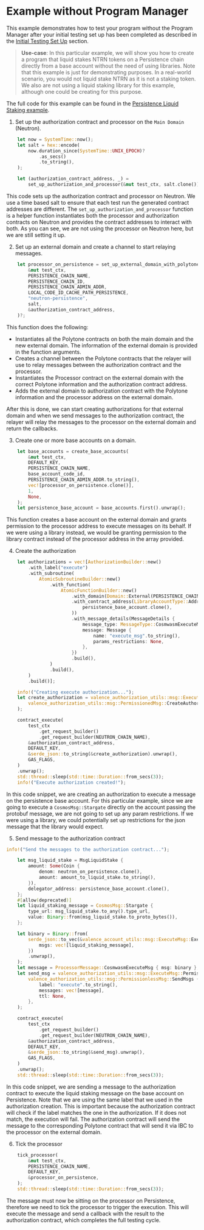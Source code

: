 # Example without Program Manager

This example demonstrates how to test your program without the Program Manager after your initial testing set up has been completed as described in the [Initial Testing Set Up](./setup.md) section.

> **Use-case**: In this particular example, we will show you how to create a program that liquid stakes NTRN tokens on a Persistence chain directly from a base account without the need of using libraries. Note that this example is just for demonstrating purposes. In a real-world scenario, you would not liquid stake NTRN as it is not a staking token. We also are not using a liquid staking library for this example, although one could be creating for this purpose.

The full code for this example can be found in the [Persistence Liquid Staking example](https://github.com/timewave-computer/valence-protocol/blob/main/local-interchaintest/examples/persistence_ls.rs).

1. Set up the authorization contract and processor on the `Main Domain` (Neutron).

```rust
    let now = SystemTime::now();
    let salt = hex::encode(
        now.duration_since(SystemTime::UNIX_EPOCH)?
            .as_secs()
            .to_string(),
    );

    let (authorization_contract_address, _) =
        set_up_authorization_and_processor(&mut test_ctx, salt.clone())?;
```

This code sets up the authorization contract and processor on Neutron. We use a time based salt to ensure that each test run the generated contract addresses are different. The `set_up_authorization_and_processor` function is a helper function instantiates both the processor and authorization contracts on Neutron and provides the contract addresses to interact with both. As you can see, we are not using the processor on Neutron here, but we are still setting it up.

2. Set up an external domain and create a channel to start relaying messages.

```rust
    let processor_on_persistence = set_up_external_domain_with_polytone(
        &mut test_ctx,
        PERSISTENCE_CHAIN_NAME,
        PERSISTENCE_CHAIN_ID,
        PERSISTENCE_CHAIN_ADMIN_ADDR,
        LOCAL_CODE_ID_CACHE_PATH_PERSISTENCE,
        "neutron-persistence",
        salt,
        &authorization_contract_address,
    )?;
```

This function does the following:
- Instantiates all the Polytone contracts on both the main domain and the new external domain. The information of the external domain is provided in the function arguments.
- Creates a channel between the Polytone contracts that the relayer will use to relay messages between the authorization contract and the processor.
- Instantiates the Processor contract on the external domain with the correct Polytone information and the authorization contract address.
- Adds the external domain to authorization contract with the Polytone information and the processor address on the external domain.

After this is done, we can start creating authorizations for that external domain and when we send messages to the authorization contract, the relayer will relay the messages to the processor on the external domain and return the callbacks.

3. Create one or more base accounts on a domain.

```rust
    let base_accounts = create_base_accounts(
        &mut test_ctx,
        DEFAULT_KEY,
        PERSISTENCE_CHAIN_NAME,
        base_account_code_id,
        PERSISTENCE_CHAIN_ADMIN_ADDR.to_string(),
        vec![processor_on_persistence.clone()],
        1,
        None,
    );
    let persistence_base_account = base_accounts.first().unwrap();
```

This function creates a base account on the external domain and grants permission to the processor address to execute messages on its behalf. If we were using a library instead, we would be granting permission to the library contract instead of the processor address in the array provided.

4. Create the authorization

```rust
    let authorizations = vec![AuthorizationBuilder::new()
        .with_label("execute")
        .with_subroutine(
            AtomicSubroutineBuilder::new()
                .with_function(
                    AtomicFunctionBuilder::new()
                        .with_domain(Domain::External(PERSISTENCE_CHAIN_NAME.to_string()))
                        .with_contract_address(LibraryAccountType::Addr(
                            persistence_base_account.clone(),
                        ))
                        .with_message_details(MessageDetails {
                            message_type: MessageType::CosmwasmExecuteMsg,
                            message: Message {
                                name: "execute_msg".to_string(),
                                params_restrictions: None,
                            },
                        })
                        .build(),
                )
                .build(),
        )
        .build()];

    info!("Creating execute authorization...");
    let create_authorization = valence_authorization_utils::msg::ExecuteMsg::PermissionedAction(
        valence_authorization_utils::msg::PermissionedMsg::CreateAuthorizations { authorizations },
    );

    contract_execute(
        test_ctx
            .get_request_builder()
            .get_request_builder(NEUTRON_CHAIN_NAME),
        &authorization_contract_address,
        DEFAULT_KEY,
        &serde_json::to_string(&create_authorization).unwrap(),
        GAS_FLAGS,
    )
    .unwrap();
    std::thread::sleep(std::time::Duration::from_secs(3));
    info!("Execute authorization created!");
```

In this code snippet, we are creating an authorization to execute a message on the persistence base account. For this particular example, since we are going to execute a `CosmosMsg::Stargate` directly on the account passing the protobuf message, we are not going to set up any param restrictions. If we were using a library, we could potentially set up restrictions for the json message that the library would expect.

5. Send message to the authorization contract

```rust
info!("Send the messages to the authorization contract...");

    let msg_liquid_stake = MsgLiquidStake {
        amount: Some(Coin {
            denom: neutron_on_persistence.clone(),
            amount: amount_to_liquid_stake.to_string(),
        }),
        delegator_address: persistence_base_account.clone(),
    };
    #[allow(deprecated)]
    let liquid_staking_message = CosmosMsg::Stargate {
        type_url: msg_liquid_stake.to_any().type_url,
        value: Binary::from(msg_liquid_stake.to_proto_bytes()),
    };

    let binary = Binary::from(
        serde_json::to_vec(&valence_account_utils::msg::ExecuteMsg::ExecuteMsg {
            msgs: vec![liquid_staking_message],
        })
        .unwrap(),
    );
    let message = ProcessorMessage::CosmwasmExecuteMsg { msg: binary };
    let send_msg = valence_authorization_utils::msg::ExecuteMsg::PermissionlessAction(
        valence_authorization_utils::msg::PermissionlessMsg::SendMsgs {
            label: "execute".to_string(),
            messages: vec![message],
            ttl: None,
        },
    );

    contract_execute(
        test_ctx
            .get_request_builder()
            .get_request_builder(NEUTRON_CHAIN_NAME),
        &authorization_contract_address,
        DEFAULT_KEY,
        &serde_json::to_string(&send_msg).unwrap(),
        GAS_FLAGS,
    )
    .unwrap();
    std::thread::sleep(std::time::Duration::from_secs(3));
```

In this code snippet, we are sending a message to the authorization contract to execute the liquid staking message on the base account on Persistence. Note that we are using the same label that we used in the authorization creation. This is important because the authorization contract will check if the label matches the one in the authorization. If it does not match, the execution will fail. The authorization contract will send the message to the corresponding Polytone contract that will send it via IBC to the processor on the external domain.

6. Tick the processor

```rust
    tick_processor(
        &mut test_ctx,
        PERSISTENCE_CHAIN_NAME,
        DEFAULT_KEY,
        &processor_on_persistence,
    );
    std::thread::sleep(std::time::Duration::from_secs(3));
```

The message must now be sitting on the processor on Persistence, therefore we need to tick the processor to trigger the execution. This will execute the message and send a callback with the result to the authorization contract, which completes the full testing cycle.
